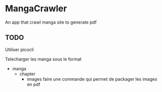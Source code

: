 # MangaCrawler
An app that crawl manga site to generate pdf
## TODO

Utiliser picocli

Telecharger les manga sous le format 
* manga
    * chapter
        * images
faire une commande qui permet de packager les images en pdf
